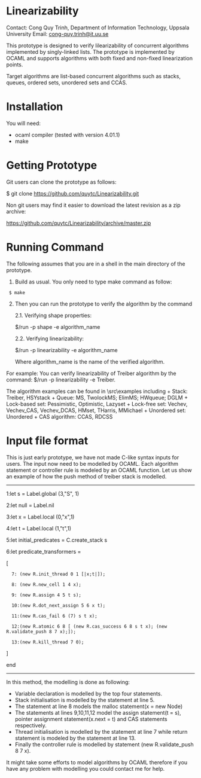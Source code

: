 
# Linearizability
Contact: Cong Quy Trinh, Department of Information Technology, Uppsala University
Email: cong-quy.trinh@it.uu.se

This prototype is designed to verify lilearizability of concurrent algorithms implemented by singly-linked lists. 
The prototype is implemented by OCAML and supports algorithms with both fixed and non-fixed linearization points. 

Target algorithms are list-based concurrent algorithms such as stacks, queues, ordered sets, unordered sets and CCAS.

Installation
===============

You will need: 

* ocaml compiler (tested with version 4.01.1)
* make  

Getting Prototype
===============

   Git users can clone the prototype as follows:

   $ git clone https://github.com/quytc/Linearizability.git

   Non git users may find it easier to download the latest revision as
   a zip archive:

   https://github.com/quytc/Linearizability/archive/master.zip

Running Command
==================

   The following assumes that you are in a shell in the main directory
   of the prototype.

   1. Build as usual. You only need to type make command as follow:
      
     $ make

   2. Then you can run the prototype to verify the algorithm by the command 
   
      2.1. Verifying shape properties:

         $/run -p shape -e algorithm_name

      2.2. Verifying linearizability:
      
         $/run -p linearizability -e algorithm_name
      
      Where algorithm_name is the name of the verified algorithm.
      
   For example: You can verify linearizability of Treiber algorithm by the command: $/run -p linearizability -e Treiber. 
   
   The algorithm examples can be found in \src\examples including 
      + Stack: Treiber, HSYstack
      + Queue: MS, TwolockMS; ElimMS; HWqueue; DGLM
      + Lock-based set: Pessimistic, Optimistic, Lazyset
      + Lock-free set: Vechev, Vechev_CAS, Vechev_DCAS, HMset, THarris, MMichael
      + Unordered set: Unordered
      + CAS algorithm: CCAS, RDCSS


Input file format
==================   
This is just early prototype, we have not made C-like syntax inputs for users. The input now need to be modelled by OCAML. Each algorithm statement or controller rule is modeled by an OCAML function. Let us show an example of how the push method of treiber stack is modelled.

-------------------------------------------------------------------------------------------
  1:let s = Label.global (3,"S", 1)

  2:let null = Label.nil

  3:let x = Label.local (0,"x",1)

  4:let t = Label.local (1,"t",1)
  
  5:let initial_predicates  = C.create_stack s 
  
  6:let predicate_transformers =
  
   [
  
      7: (new R.init_thread 0 1 [|x;t|]);
  
      8: (new R.new_cell 1 4 x);
  
      9: (new R.assign 4 5 t s);
  
      10:(new R.dot_next_assign 5 6 x t);
   
      11:(new R.cas_fail 6 (7) s t x);
   
      12:(new R.atomic 6 8 [ (new R.cas_success 6 8 s t x); (new R.validate_push 8 7 x);]); 
   
      13:(new R.kill_thread 7 0);
  
  ]

end

 -------------------------------------------------------------------------------------------
In this method, the modelling is done as following:
   + Variable declaration is modelled by the top four statements. 
   + Stack initialisation is modelled by the statement at line 5. 
   + The statement at line 8 models the malloc statement(x = new Node) 
   + The statements at lines 9,10,11,12 model the assign statement(t = s), pointer assignment statement(x.next = t) and CAS statements respectively. 
   + Thread initialisation is modelled by the statement at line 7 while return statement is modeled by the statement at line 13. 
   + Finally the controller rule is modelled by statement (new R.validate_push 8 7 x). 
 
It might take some efforts to model algorithms by OCAML therefore if you have any problem with modelling you could contact me for help.

